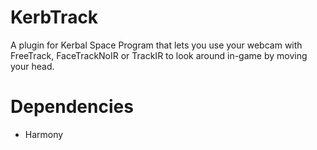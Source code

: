KerbTrack
=========

A plugin for Kerbal Space Program that lets you use your webcam with FreeTrack, FaceTrackNoIR or TrackIR to look around in-game by moving your head.

# Dependencies

* Harmony

